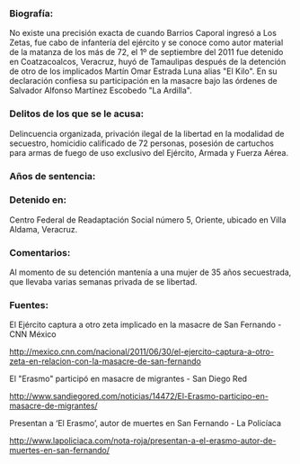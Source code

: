 ### Biografía:

No existe una precisión exacta de cuando Barrios Caporal ingresó a Los Zetas, fue cabo de infantería del ejército y se conoce como autor material de la matanza de los más de 72, el 1º de septiembre del 2011 fue detenido en Coatzacoalcos, Veracruz, huyó de Tamaulipas después de la detención de otro de los implicados Martín Omar Estrada Luna alias "El Kilo". En su declaración confiesa su participación en la masacre bajo las órdenes de Salvador Alfonso Martínez Escobedo "La Ardilla".

### Delitos de los que se le acusa: 

Delincuencia organizada, privación ilegal de la libertad en la modalidad de secuestro, homicidio calificado de 72 personas, posesión de cartuchos para armas de fuego de uso exclusivo del Ejército, Armada y Fuerza Aérea.

### Años de sentencia:


### Detenido en:

Centro Federal de Readaptación Social número 5, Oriente, ubicado en Villa Aldama, Veracruz.

### Comentarios:

Al momento de su detención mantenía a una mujer de 35 años secuestrada, que llevaba varias semanas privada de se libertad.

### Fuentes:

El Ejército captura a otro zeta implicado en la masacre de San Fernando - CNN México 

http://mexico.cnn.com/nacional/2011/06/30/el-ejercito-captura-a-otro-zeta-en-relacion-con-la-masacre-de-san-fernando

El "Erasmo" participó en masacre de migrantes - San Diego Red

http://www.sandiegored.com/noticias/14472/El-Erasmo-participo-en-masacre-de-migrantes/

Presentan a ‘El Erasmo’, autor de muertes en San Fernando - La Policíaca

http://www.lapoliciaca.com/nota-roja/presentan-a-el-erasmo-autor-de-muertes-en-san-fernando/


